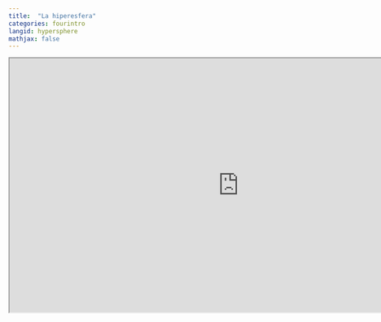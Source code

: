 ```yaml
---
title:  "La hiperesfera"
categories: fourintro
langid: hypersphere
mathjax: false
---
```


<iframe width="900" height="500"
	src="https://www.youtube.com/embed/BqfwPQvb7KA?rel=0">
</iframe>
